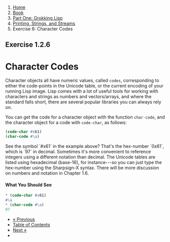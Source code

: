 <ol class="breadcrumb">
  <li><a href="/">Home</a></li>
  <li><a href="/book/">Book</a></li>
  <li><a href="/book/1-0-0-overview/">Part One: Grokking Lisp</a></li>
  <li><a href="/book/1-02-00-input-output/">Printing, Strings, and Streams</a></li>
  <li class="active">Exercise 6: Character Codes</li>
</ol>

## Exercise 1.2.6

# Character Codes

Character objects all have numeric values, called `codes`, corresponding to either the code-points in the Unicode table, or the current encoding of your running Lisp image.  Lisp comes with a lot of useful tools for working with characters and strings as numbers and vectors/arrays, and where the standard falls short, there are several popular libraries you can always rely on.

You can get the code for a character object with the function `char-code`, and the character object for a code with `code-char`, as follows:

```lisp
(code-char #x61)
(char-code #\a)
```

<div class="alert alert-info">
  See the symbol `#x61` in the example above? That's the hex-number `0x61`, which is `97` in decimal. Sometimes it's more convenient to reference integers using a different notation than decimal.  The Unicode tables are listed using hexadecimal (base-16), for instance---so you can just type the hex-number using the Sharpsign-X syntax.  There will be more discussion on numbers and notation in Chapter 1.6.
</div>

#### What You Should See

```lisp
* (code-char #x61)
#\a
* (char-code #\a)
97
```

<ul class="pager">
  <li class="previous"><a href="/book/1-02-05-more-chars/">&laquo; Previous</a></li>
  <li><a href="/book/">Table of Contents</a></li>
  <li class="next"><a href="/book/1-02-07-strings-from-chars.md">Next &raquo;</a><li>
</ul>
